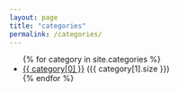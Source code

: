 ```yaml
---
layout: page
title: "categories"
permalink: /categories/
---
```


<div id="categories">
  <ul>
    {% for category in site.categories %}
      <li>
        <a href="{{ site.baseurl }}/categories/{{ category[0] | slugify }}/">{{ category[0] }}</a> ({{ category[1].size }})
      </li>
    {% endfor %}
  </ul>
</div>
